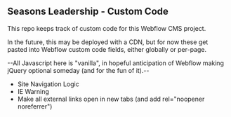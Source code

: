 ## Seasons Leadership - Custom Code

This repo keeps track of custom code for this Webflow CMS project.

In the future, this may be deployed with a CDN, but for now these get pasted into Webflow custom code fields, either globally or per-page.

--All Javascript here is "vanilla", in hopeful anticipation of Webflow making jQuery optional someday (and for the fun of it).--

- Site Navigation Logic
- IE Warning
- Make all external links open in new tabs (and add rel="noopener noreferrer")